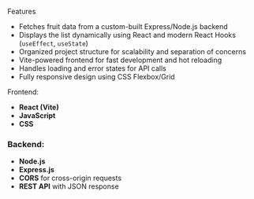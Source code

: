  Features

-  Fetches fruit data from a custom-built Express/Node.js backend
-  Displays the list dynamically using React and modern React Hooks (`useEffect`, `useState`)
-  Organized project structure for scalability and separation of concerns
-  Vite-powered frontend for fast development and hot reloading
-  Handles loading and error states for API calls
-  Fully responsive design using CSS Flexbox/Grid


Frontend:
- **React (Vite)**
- **JavaScript**
- **CSS**

### Backend:
- **Node.js**
- **Express.js**
- **CORS** for cross-origin requests
- **REST API** with JSON response
